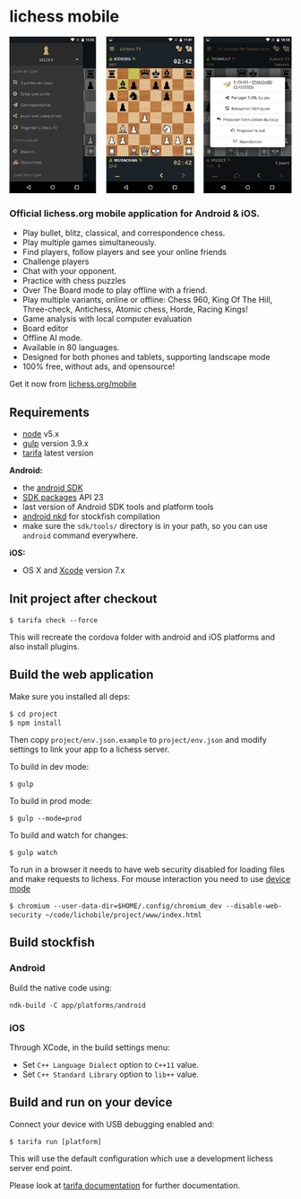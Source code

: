 lichess mobile
==============

![lichess mobile screenshots](screens/3-screens.png)

### Official lichess.org mobile application for Android & iOS.

- Play bullet, blitz, classical, and correspondence chess.
- Play multiple games simultaneously.
- Find players, follow players and see your online friends
- Challenge players
- Chat with your opponent.
- Practice with chess puzzles
- Over The Board mode to play offline with a friend.
- Play multiple variants, online or offline: Chess 960, King Of The Hill, Three-check, Antichess, Atomic chess, Horde, Racing Kings!
- Game analysis with local computer evaluation
- Board editor
- Offline AI mode.
- Available in 80 languages.
- Designed for both phones and tablets, supporting landscape mode
- 100% free, without ads, and opensource!

Get it now from [lichess.org/mobile](http://lichess.org/mobile)

## Requirements

* [node](http://nodejs.org) v5.x
* [gulp](http://gulpjs.com/) version 3.9.x
* [tarifa](http://tarifa.tools) latest version

**Android:**

* the [android SDK](http://developer.android.com/sdk/index.html)
* [SDK packages](http://developer.android.com/sdk/installing/adding-packages.html) API 23
* last version of Android SDK tools and platform tools
* [android nkd](http://developer.android.com/tools/sdk/ndk/index.html) for
  stockfish compilation
* make sure the `sdk/tools/` directory is in your path, so you can use `android`
  command everywhere.

**iOS:**

* OS X and [Xcode](https://developer.apple.com/xcode/download/) version 7.x

## Init project after checkout

    $ tarifa check --force

This will recreate the cordova folder with android and iOS platforms and also
install plugins.

## Build the web application

Make sure you installed all deps:

    $ cd project
    $ npm install

Then copy `project/env.json.example` to `project/env.json` and modify settings
to link your app to a lichess server.

To build in dev mode:

    $ gulp

To build in prod mode:

    $ gulp --mode=prod

To build and watch for changes:

    $ gulp watch

To run in a browser it needs to have
web security disabled for loading files and make requests to lichess.
For mouse interaction you need to use
[device mode](https://developers.google.com/web/tools/chrome-devtools/iterate/device-mode/)

    $ chromium --user-data-dir=$HOME/.config/chromium_dev --disable-web-security ~/code/lichobile/project/www/index.html

## Build stockfish

### Android

Build the native code using:
```
ndk-build -C app/platforms/android
```

### iOS

Through XCode, in the build settings menu:
  * Set `C++ Language Dialect` option to `C++11` value.
  * Set `C++ Standard Library` option to `lib++` value.

## Build and run on your device

Connect your device with USB debugging enabled and:

    $ tarifa run [platform]

This will use the default configuration which use a development lichess server
end point.

Please look at [tarifa documentation](http://42loops.gitbooks.io/tarifa/content/)
for further documentation.
